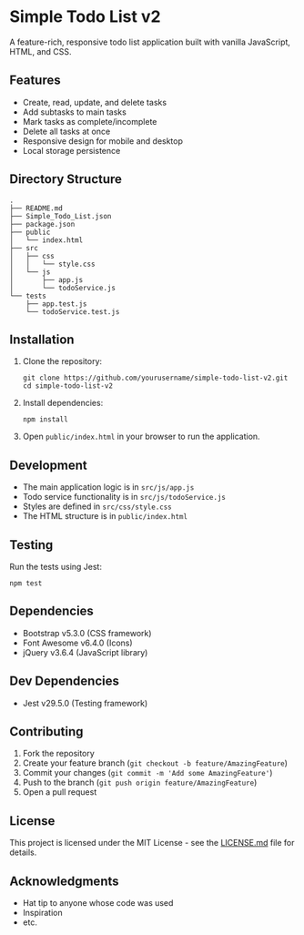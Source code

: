 # Simple Todo List v2

A feature-rich, responsive todo list application built with vanilla JavaScript, HTML, and CSS.

## Features

- Create, read, update, and delete tasks
- Add subtasks to main tasks
- Mark tasks as complete/incomplete
- Delete all tasks at once
- Responsive design for mobile and desktop
- Local storage persistence

## Directory Structure

```
.
├── README.md
├── Simple_Todo_List.json
├── package.json
├── public
│   └── index.html
├── src
│   ├── css
│   │   └── style.css
│   └── js
│       ├── app.js
│       └── todoService.js
└── tests
    ├── app.test.js
    └── todoService.test.js
```

## Installation

1. Clone the repository:
   ```
   git clone https://github.com/yourusername/simple-todo-list-v2.git
   cd simple-todo-list-v2
   ```

2. Install dependencies:
   ```
   npm install
   ```

3. Open `public/index.html` in your browser to run the application.

## Development

- The main application logic is in `src/js/app.js`
- Todo service functionality is in `src/js/todoService.js`
- Styles are defined in `src/css/style.css`
- The HTML structure is in `public/index.html`

## Testing

Run the tests using Jest:

```
npm test
```

## Dependencies

- Bootstrap v5.3.0 (CSS framework)
- Font Awesome v6.4.0 (Icons)
- jQuery v3.6.4 (JavaScript library)

## Dev Dependencies

- Jest v29.5.0 (Testing framework)

## Contributing

1. Fork the repository
2. Create your feature branch (`git checkout -b feature/AmazingFeature`)
3. Commit your changes (`git commit -m 'Add some AmazingFeature'`)
4. Push to the branch (`git push origin feature/AmazingFeature`)
5. Open a pull request

## License

This project is licensed under the MIT License - see the [LICENSE.md](LICENSE.md) file for details.

## Acknowledgments

- Hat tip to anyone whose code was used
- Inspiration
- etc.